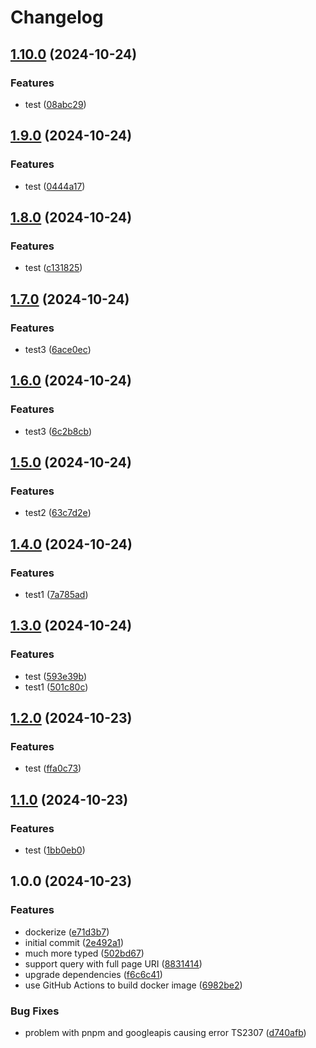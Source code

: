 # Changelog

## [1.10.0](https://github.com/FannWuCircle/google-analytics-hit-counter/compare/v1.9.0...v1.10.0) (2024-10-24)


### Features

* test ([08abc29](https://github.com/FannWuCircle/google-analytics-hit-counter/commit/08abc29ce8b9ce0628d9f0b7a54fa8e51dd40414))

## [1.9.0](https://github.com/FannWuCircle/google-analytics-hit-counter/compare/v1.8.0...v1.9.0) (2024-10-24)


### Features

* test ([0444a17](https://github.com/FannWuCircle/google-analytics-hit-counter/commit/0444a176d7bd675de43603e79b0ac648e31781c1))

## [1.8.0](https://github.com/FannWuCircle/google-analytics-hit-counter/compare/v1.7.0...v1.8.0) (2024-10-24)


### Features

* test ([c131825](https://github.com/FannWuCircle/google-analytics-hit-counter/commit/c1318256a1ec1e2b666a39d709fe44a06a4cbded))

## [1.7.0](https://github.com/FannWuCircle/google-analytics-hit-counter/compare/v1.6.0...v1.7.0) (2024-10-24)


### Features

* test3 ([6ace0ec](https://github.com/FannWuCircle/google-analytics-hit-counter/commit/6ace0ec4d4d6ddec39c42f16e606340952fc0a77))

## [1.6.0](https://github.com/FannWuCircle/google-analytics-hit-counter/compare/v1.5.0...v1.6.0) (2024-10-24)


### Features

* test3 ([6c2b8cb](https://github.com/FannWuCircle/google-analytics-hit-counter/commit/6c2b8cbeab2c8aeeffe43c5e16519790fcc09ce4))

## [1.5.0](https://github.com/FannWuCircle/google-analytics-hit-counter/compare/v1.4.0...v1.5.0) (2024-10-24)


### Features

* test2 ([63c7d2e](https://github.com/FannWuCircle/google-analytics-hit-counter/commit/63c7d2e857b432556e0246151c7a18bf66cac298))

## [1.4.0](https://github.com/FannWuCircle/google-analytics-hit-counter/compare/v1.3.0...v1.4.0) (2024-10-24)


### Features

* test1 ([7a785ad](https://github.com/FannWuCircle/google-analytics-hit-counter/commit/7a785ad00dbba58af2fad81c7880912b4fad5f20))

## [1.3.0](https://github.com/FannWuCircle/google-analytics-hit-counter/compare/v1.2.0...v1.3.0) (2024-10-24)


### Features

* test ([593e39b](https://github.com/FannWuCircle/google-analytics-hit-counter/commit/593e39bc61a090b8fecedf385bac5c85aa26445e))
* test1 ([501c80c](https://github.com/FannWuCircle/google-analytics-hit-counter/commit/501c80cc77a4f16324c6e73420dd880cea9f9efa))

## [1.2.0](https://github.com/FannWuCircle/google-analytics-hit-counter/compare/v1.1.0...v1.2.0) (2024-10-23)


### Features

* test ([ffa0c73](https://github.com/FannWuCircle/google-analytics-hit-counter/commit/ffa0c737a957a62cfea806e9d3da9e00dc0c00b1))

## [1.1.0](https://github.com/FannWuCircle/google-analytics-hit-counter/compare/v1.0.0...v1.1.0) (2024-10-23)


### Features

* test ([1bb0eb0](https://github.com/FannWuCircle/google-analytics-hit-counter/commit/1bb0eb079080feaf203d2c512afd39dca1e361bd))

## 1.0.0 (2024-10-23)


### Features

* dockerize ([e71d3b7](https://github.com/FannWuCircle/google-analytics-hit-counter/commit/e71d3b7dc7d6bebf09353c0d055366eb0128f2e9))
* initial commit ([2e492a1](https://github.com/FannWuCircle/google-analytics-hit-counter/commit/2e492a1d0e4f5bd5c605c488ed93dda9ea657a2a))
* much more typed ([502bd67](https://github.com/FannWuCircle/google-analytics-hit-counter/commit/502bd6767e44ced39fa92cdd84efc9aa489e4013))
* support query with full page URI ([8831414](https://github.com/FannWuCircle/google-analytics-hit-counter/commit/8831414f57f62948b44a4ef1c0e9b3473130f69f))
* upgrade dependencies ([f6c6c41](https://github.com/FannWuCircle/google-analytics-hit-counter/commit/f6c6c41916ab45bee6db584f96d6a97045ad4e82))
* use GitHub Actions to build docker image ([6982be2](https://github.com/FannWuCircle/google-analytics-hit-counter/commit/6982be22701987205136286e4200c8cbf37597d5))


### Bug Fixes

* problem with pnpm and googleapis causing error TS2307 ([d740afb](https://github.com/FannWuCircle/google-analytics-hit-counter/commit/d740afbac21db057156bafa94b6026e32ca01961))
